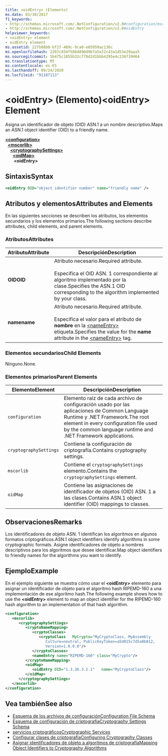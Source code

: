 ```yaml
---
title: <oidEntry> (Elemento)
ms.date: 03/30/2017
f1_keywords:
- http://schemas.microsoft.com/.NetConfiguration/v2.0#configuration/mscorlib/cryptographySettings/oidMap/oidEntry
- http://schemas.microsoft.com/.NetConfiguration/v2.0#oidEntry
helpviewer_keywords:
- <oidEntry> element
- oidEntry element
ms.assetid: 22fb88b0-bf27-489c-9ca0-e65950ac136c
ms.openlocfilehash: 2207c934f5864890d9b7a5e22c43a1d53e29aaa5
ms.sourcegitcommit: 5b475c1855b32cf78d2d1bbb4295e4c236f39464
ms.translationtype: MT
ms.contentlocale: es-ES
ms.lasthandoff: 09/24/2020
ms.locfileid: "91187113"
---
```

# <a name="oidentry-element"></a><span data-ttu-id="4fceb-102">\<oidEntry> (Elemento)</span><span class="sxs-lookup"><span data-stu-id="4fceb-102">\<oidEntry> Element</span></span>

<span data-ttu-id="4fceb-103">Asigna un identificador de objeto (OID) ASN.1 a un nombre descriptivo.</span><span class="sxs-lookup"><span data-stu-id="4fceb-103">Maps an ASN.1 object identifier (OID) to a friendly name.</span></span>  

[**\<configuration>**](../configuration-element.md)\
&nbsp;&nbsp;[**\<mscorlib>**](mscorlib-element-for-cryptography-settings.md)\
&nbsp;&nbsp;&nbsp;&nbsp;[**\<cryptographySettings>**](cryptographysettings-element.md)\
&nbsp;&nbsp;&nbsp;&nbsp;&nbsp;&nbsp;[**\<oidMap>**](oidmap-element.md)\
&nbsp;&nbsp;&nbsp;&nbsp;&nbsp;&nbsp;&nbsp;**\<oidEntry>**

## <a name="syntax"></a><span data-ttu-id="4fceb-104">Sintaxis</span><span class="sxs-lookup"><span data-stu-id="4fceb-104">Syntax</span></span>  
  
```xml  
<oidEntry OID="object identifier number" name="friendly name" />  
```  
  
## <a name="attributes-and-elements"></a><span data-ttu-id="4fceb-105">Atributos y elementos</span><span class="sxs-lookup"><span data-stu-id="4fceb-105">Attributes and Elements</span></span>  

 <span data-ttu-id="4fceb-106">En las siguientes secciones se describen los atributos, los elementos secundarios y los elementos primarios.</span><span class="sxs-lookup"><span data-stu-id="4fceb-106">The following sections describe attributes, child elements, and parent elements.</span></span>  
  
### <a name="attributes"></a><span data-ttu-id="4fceb-107">Atributos</span><span class="sxs-lookup"><span data-stu-id="4fceb-107">Attributes</span></span>  
  
|<span data-ttu-id="4fceb-108">Atributo</span><span class="sxs-lookup"><span data-stu-id="4fceb-108">Attribute</span></span>|<span data-ttu-id="4fceb-109">Descripción</span><span class="sxs-lookup"><span data-stu-id="4fceb-109">Description</span></span>|  
|---------------|-----------------|  
|<span data-ttu-id="4fceb-110">**OID**</span><span class="sxs-lookup"><span data-stu-id="4fceb-110">**OID**</span></span>|<span data-ttu-id="4fceb-111">Atributo necesario.</span><span class="sxs-lookup"><span data-stu-id="4fceb-111">Required attribute.</span></span><br /><br /> <span data-ttu-id="4fceb-112">Especifica el OID ASN. 1 correspondiente al algoritmo implementado por la clase.</span><span class="sxs-lookup"><span data-stu-id="4fceb-112">Specifies the ASN.1 OID corresponding to the algorithm implemented by your class.</span></span>|  
|<span data-ttu-id="4fceb-113">**name**</span><span class="sxs-lookup"><span data-stu-id="4fceb-113">**name**</span></span>|<span data-ttu-id="4fceb-114">Atributo necesario.</span><span class="sxs-lookup"><span data-stu-id="4fceb-114">Required attribute.</span></span><br /><br /> <span data-ttu-id="4fceb-115">Especifica el valor para el atributo de **nombre** en la [\<nameEntry>](nameentry-element.md) etiqueta.</span><span class="sxs-lookup"><span data-stu-id="4fceb-115">Specifies the value for the **name** attribute in the [\<nameEntry>](nameentry-element.md) tag.</span></span>|  
  
### <a name="child-elements"></a><span data-ttu-id="4fceb-116">Elementos secundarios</span><span class="sxs-lookup"><span data-stu-id="4fceb-116">Child Elements</span></span>  

 <span data-ttu-id="4fceb-117">Ninguno.</span><span class="sxs-lookup"><span data-stu-id="4fceb-117">None.</span></span>  
  
### <a name="parent-elements"></a><span data-ttu-id="4fceb-118">Elementos primarios</span><span class="sxs-lookup"><span data-stu-id="4fceb-118">Parent Elements</span></span>  
  
|<span data-ttu-id="4fceb-119">Elemento</span><span class="sxs-lookup"><span data-stu-id="4fceb-119">Element</span></span>|<span data-ttu-id="4fceb-120">Descripción</span><span class="sxs-lookup"><span data-stu-id="4fceb-120">Description</span></span>|  
|-------------|-----------------|  
|`configuration`|<span data-ttu-id="4fceb-121">Elemento raíz de cada archivo de configuración usado por las aplicaciones de Common Language Runtime y .NET Framework.</span><span class="sxs-lookup"><span data-stu-id="4fceb-121">The root element in every configuration file used by the common language runtime and .NET Framework applications.</span></span>|  
|`cryptographySettings`|<span data-ttu-id="4fceb-122">Contiene la configuración de criptografía.</span><span class="sxs-lookup"><span data-stu-id="4fceb-122">Contains cryptography settings.</span></span>|  
|`mscorlib`|<span data-ttu-id="4fceb-123">Contiene el `cryptographySettings` elemento.</span><span class="sxs-lookup"><span data-stu-id="4fceb-123">Contains the `cryptographySettings` element.</span></span>|  
|`oidMap`|<span data-ttu-id="4fceb-124">Contiene las asignaciones de identificador de objetos (OID) ASN. 1 a las clases.</span><span class="sxs-lookup"><span data-stu-id="4fceb-124">Contains ASN.1 object identifier (OID) mappings to classes.</span></span>|  
  
## <a name="remarks"></a><span data-ttu-id="4fceb-125">Observaciones</span><span class="sxs-lookup"><span data-stu-id="4fceb-125">Remarks</span></span>  

 <span data-ttu-id="4fceb-126">Los identificadores de objeto ASN. 1 identifican los algoritmos en algunos formatos criptográficos.</span><span class="sxs-lookup"><span data-stu-id="4fceb-126">ASN.1 object identifiers identify algorithms in some cryptographic formats.</span></span> <span data-ttu-id="4fceb-127">Asigne identificadores de objeto a nombres descriptivos para los algoritmos que desee identificar.</span><span class="sxs-lookup"><span data-stu-id="4fceb-127">Map object identifiers to friendly names for the algorithms you want to identify.</span></span>  
  
## <a name="example"></a><span data-ttu-id="4fceb-128">Ejemplo</span><span class="sxs-lookup"><span data-stu-id="4fceb-128">Example</span></span>  

 <span data-ttu-id="4fceb-129">En el ejemplo siguiente se muestra cómo usar el **\<oidEntry>** elemento para asignar un identificador de objeto para el algoritmo hash RIPEMD-160 a una implementación de ese algoritmo hash.</span><span class="sxs-lookup"><span data-stu-id="4fceb-129">The following example shows how to use the **\<oidEntry>** element to map an object identifier for the RIPEMD-160 hash algorithm to an implementation of that hash algorithm.</span></span>  
  
```xml  
<configuration>  
   <mscorlib>  
      <cryptographySettings>  
         <cryptoNameMapping>  
            <cryptoClasses>  
               <cryptoClass   MyCrypto="MyCryptoClass, MyAssembly  
                  Culture=neutral, PublicKeyToken=a5d015c7d5a0b012,  
                  Version=1.0.0.0"/>  
            </cryptoClasses>  
            <nameEntry name="RIPEMD-160" class="MyCrypto"/>  
         </cryptoNameMapping>  
         <oidMap>  
            <oidEntry OID="1.3.36.3.2.1"   name="MyCryptoClass"/>  
         </oidMap>  
      </cryptographySettings>  
   </mscorlib>  
</configuration>  
```  
  
## <a name="see-also"></a><span data-ttu-id="4fceb-130">Vea también</span><span class="sxs-lookup"><span data-stu-id="4fceb-130">See also</span></span>

- [<span data-ttu-id="4fceb-131">Esquema de los archivos de configuración</span><span class="sxs-lookup"><span data-stu-id="4fceb-131">Configuration File Schema</span></span>](../index.md)
- [<span data-ttu-id="4fceb-132">Esquema de configuración de criptografía</span><span class="sxs-lookup"><span data-stu-id="4fceb-132">Cryptography Settings Schema</span></span>](index.md)
- [<span data-ttu-id="4fceb-133">servicios criptográficos</span><span class="sxs-lookup"><span data-stu-id="4fceb-133">Cryptographic Services</span></span>](../../../../standard/security/cryptographic-services.md)
- [<span data-ttu-id="4fceb-134">Configurar clases de criptografía</span><span class="sxs-lookup"><span data-stu-id="4fceb-134">Configuring Cryptography Classes</span></span>](../../configure-cryptography-classes.md)
- [<span data-ttu-id="4fceb-135">Asignar identificadores de objeto a algoritmos de criptografía</span><span class="sxs-lookup"><span data-stu-id="4fceb-135">Mapping Object Identifiers to Cryptography Algorithms</span></span>](../../map-object-identifiers-to-cryptography-algorithms.md)
